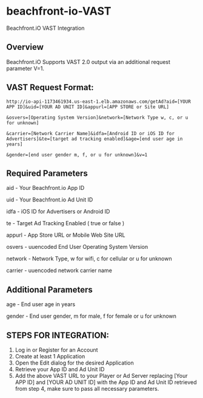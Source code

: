 beachfront-io-VAST
==================

Beachfront.iO VAST Integration

## Overview  ##

Beachfront.iO Supports VAST 2.0 output via an additional request parameter V=1.

## VAST Request Format: ##

```
http://io-api-1173461934.us-east-1.elb.amazonaws.com/getAd?aid=[YOUR APP ID]&uid=[YOUR AD UNIT ID]&appurl=[APP STORE or Site URL]

&osvers=[Operating System Version]&network=[Network Type w, c, or u for unknown]

&carrier=[Network Carrier Name]&idfa=[Android ID or iOS ID for Advertisers]&te=[target ad tracking enabled]&age=[end user age in years]

&gender=[end user gender m, f, or u for unknown]&v=1
```

## Required Parameters ##

aid - Your Beachfront.io App ID

uid - Your Beachfront.io Ad Unit ID

idfa - iOS ID for Advertisers or Android ID

te - Target Ad Tracking Enabled ( true or false )

appurl - App Store URL or Mobile Web Site URL

osvers - uuencoded End User Operating System Version

network - Network Type, w for wifi, c for cellular or u for unknown

carrier - uuencoded network carrier name

## Additional Parameters ##

age - End user age in years

gender - End user gender, m for male, f for female or u for unknown


## STEPS FOR INTEGRATION: ##

1. Log in or Register for an Account
2. Create at least 1 Application
3. Open the Edit dialog for the desired Application
4. Retrieve your App ID and Ad Unit ID
5. Add the above VAST URL to your Player or Ad Server replacing [Your APP ID] and [YOUR AD UNIT ID] with the App ID and Ad Unit ID retrieved from step 4, make sure to pass all necessary parameters.



